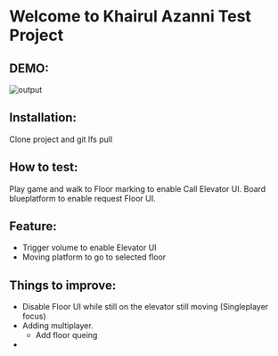 # Welcome to Khairul Azanni Test Project

DEMO:
-
![output](https://github.com/doctorajan98/ElevatorTest/assets/77652531/7f4c0f7b-83ca-4f2a-b4b7-b624e5bd7d3b)


Installation:
-
Clone project and git lfs pull

How to test:
-
Play game and walk to Floor marking to enable Call Elevator UI. Board blueplatform to enable request Floor UI.

Feature:
-
- Trigger volume to enable Elevator UI
- Moving platform to go to selected floor

Things to improve:
-
- Disable Floor UI while still on the elevator still moving (Singleplayer focus)
- Adding multiplayer.
  - Add floor queing
-
